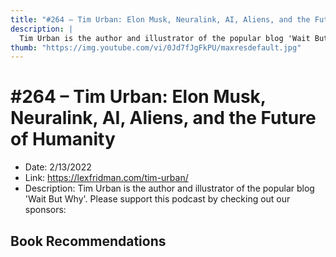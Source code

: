 ```yaml
---
title: "#264 – Tim Urban: Elon Musk, Neuralink, AI, Aliens, and the Future of Humanity"
description: |
  Tim Urban is the author and illustrator of the popular blog 'Wait But Why'. Please support this podcast by checking out our sponsors:"
thumb: "https://img.youtube.com/vi/0Jd7fJgFkPU/maxresdefault.jpg"
---
```


# #264 – Tim Urban: Elon Musk, Neuralink, AI, Aliens, and the Future of Humanity

  - Date: 2/13/2022
  - Link: https://lexfridman.com/tim-urban/
  - Description: Tim Urban is the author and illustrator of the popular blog 'Wait But Why'. Please support this podcast by checking out our sponsors:

## Book Recommendations

